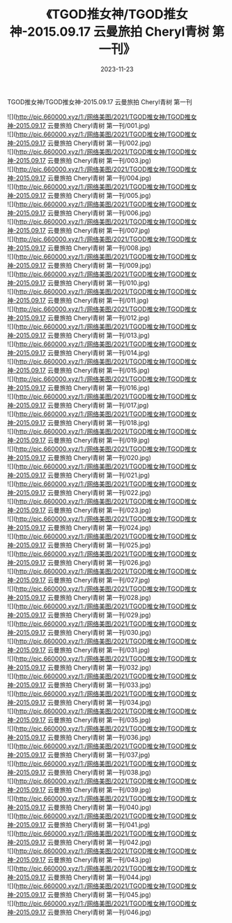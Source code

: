 ﻿---
layout: post
title:  《TGOD推女神/TGOD推女神-2015.09.17 云曼旅拍 Cheryl青树 第一刊》
date:   2023-11-23
img: http://pic.660000.xyz/1:/网络美图/2021/TGOD推女神/TGOD推女神-2015.09.17 云曼旅拍 Cheryl青树 第一刊/000.jpg
categories: [美女, 清纯, 唯美]
---

TGOD推女神/TGOD推女神-2015.09.17 云曼旅拍 Cheryl青树 第一刊

 ![](http://pic.660000.xyz/1:/网络美图/2021/TGOD推女神/TGOD推女神-2015.09.17 云曼旅拍 Cheryl青树 第一刊/001.jpg) <br>![](http://pic.660000.xyz/1:/网络美图/2021/TGOD推女神/TGOD推女神-2015.09.17 云曼旅拍 Cheryl青树 第一刊/002.jpg) <br>![](http://pic.660000.xyz/1:/网络美图/2021/TGOD推女神/TGOD推女神-2015.09.17 云曼旅拍 Cheryl青树 第一刊/003.jpg) <br>![](http://pic.660000.xyz/1:/网络美图/2021/TGOD推女神/TGOD推女神-2015.09.17 云曼旅拍 Cheryl青树 第一刊/004.jpg) <br>![](http://pic.660000.xyz/1:/网络美图/2021/TGOD推女神/TGOD推女神-2015.09.17 云曼旅拍 Cheryl青树 第一刊/005.jpg) <br>![](http://pic.660000.xyz/1:/网络美图/2021/TGOD推女神/TGOD推女神-2015.09.17 云曼旅拍 Cheryl青树 第一刊/006.jpg) <br>![](http://pic.660000.xyz/1:/网络美图/2021/TGOD推女神/TGOD推女神-2015.09.17 云曼旅拍 Cheryl青树 第一刊/007.jpg) <br>![](http://pic.660000.xyz/1:/网络美图/2021/TGOD推女神/TGOD推女神-2015.09.17 云曼旅拍 Cheryl青树 第一刊/008.jpg) <br>![](http://pic.660000.xyz/1:/网络美图/2021/TGOD推女神/TGOD推女神-2015.09.17 云曼旅拍 Cheryl青树 第一刊/009.jpg) <br>![](http://pic.660000.xyz/1:/网络美图/2021/TGOD推女神/TGOD推女神-2015.09.17 云曼旅拍 Cheryl青树 第一刊/010.jpg) <br>![](http://pic.660000.xyz/1:/网络美图/2021/TGOD推女神/TGOD推女神-2015.09.17 云曼旅拍 Cheryl青树 第一刊/011.jpg) <br>![](http://pic.660000.xyz/1:/网络美图/2021/TGOD推女神/TGOD推女神-2015.09.17 云曼旅拍 Cheryl青树 第一刊/012.jpg) <br>![](http://pic.660000.xyz/1:/网络美图/2021/TGOD推女神/TGOD推女神-2015.09.17 云曼旅拍 Cheryl青树 第一刊/013.jpg) <br>![](http://pic.660000.xyz/1:/网络美图/2021/TGOD推女神/TGOD推女神-2015.09.17 云曼旅拍 Cheryl青树 第一刊/014.jpg) <br>![](http://pic.660000.xyz/1:/网络美图/2021/TGOD推女神/TGOD推女神-2015.09.17 云曼旅拍 Cheryl青树 第一刊/015.jpg) <br>![](http://pic.660000.xyz/1:/网络美图/2021/TGOD推女神/TGOD推女神-2015.09.17 云曼旅拍 Cheryl青树 第一刊/016.jpg) <br>![](http://pic.660000.xyz/1:/网络美图/2021/TGOD推女神/TGOD推女神-2015.09.17 云曼旅拍 Cheryl青树 第一刊/017.jpg) <br>![](http://pic.660000.xyz/1:/网络美图/2021/TGOD推女神/TGOD推女神-2015.09.17 云曼旅拍 Cheryl青树 第一刊/018.jpg) <br>![](http://pic.660000.xyz/1:/网络美图/2021/TGOD推女神/TGOD推女神-2015.09.17 云曼旅拍 Cheryl青树 第一刊/019.jpg) <br>![](http://pic.660000.xyz/1:/网络美图/2021/TGOD推女神/TGOD推女神-2015.09.17 云曼旅拍 Cheryl青树 第一刊/020.jpg) <br>![](http://pic.660000.xyz/1:/网络美图/2021/TGOD推女神/TGOD推女神-2015.09.17 云曼旅拍 Cheryl青树 第一刊/021.jpg) <br>![](http://pic.660000.xyz/1:/网络美图/2021/TGOD推女神/TGOD推女神-2015.09.17 云曼旅拍 Cheryl青树 第一刊/022.jpg) <br>![](http://pic.660000.xyz/1:/网络美图/2021/TGOD推女神/TGOD推女神-2015.09.17 云曼旅拍 Cheryl青树 第一刊/023.jpg) <br>![](http://pic.660000.xyz/1:/网络美图/2021/TGOD推女神/TGOD推女神-2015.09.17 云曼旅拍 Cheryl青树 第一刊/024.jpg) <br>![](http://pic.660000.xyz/1:/网络美图/2021/TGOD推女神/TGOD推女神-2015.09.17 云曼旅拍 Cheryl青树 第一刊/025.jpg) <br>![](http://pic.660000.xyz/1:/网络美图/2021/TGOD推女神/TGOD推女神-2015.09.17 云曼旅拍 Cheryl青树 第一刊/026.jpg) <br>![](http://pic.660000.xyz/1:/网络美图/2021/TGOD推女神/TGOD推女神-2015.09.17 云曼旅拍 Cheryl青树 第一刊/027.jpg) <br>![](http://pic.660000.xyz/1:/网络美图/2021/TGOD推女神/TGOD推女神-2015.09.17 云曼旅拍 Cheryl青树 第一刊/028.jpg) <br>![](http://pic.660000.xyz/1:/网络美图/2021/TGOD推女神/TGOD推女神-2015.09.17 云曼旅拍 Cheryl青树 第一刊/029.jpg) <br>![](http://pic.660000.xyz/1:/网络美图/2021/TGOD推女神/TGOD推女神-2015.09.17 云曼旅拍 Cheryl青树 第一刊/030.jpg) <br>![](http://pic.660000.xyz/1:/网络美图/2021/TGOD推女神/TGOD推女神-2015.09.17 云曼旅拍 Cheryl青树 第一刊/031.jpg) <br>![](http://pic.660000.xyz/1:/网络美图/2021/TGOD推女神/TGOD推女神-2015.09.17 云曼旅拍 Cheryl青树 第一刊/032.jpg) <br>![](http://pic.660000.xyz/1:/网络美图/2021/TGOD推女神/TGOD推女神-2015.09.17 云曼旅拍 Cheryl青树 第一刊/033.jpg) <br>![](http://pic.660000.xyz/1:/网络美图/2021/TGOD推女神/TGOD推女神-2015.09.17 云曼旅拍 Cheryl青树 第一刊/034.jpg) <br>![](http://pic.660000.xyz/1:/网络美图/2021/TGOD推女神/TGOD推女神-2015.09.17 云曼旅拍 Cheryl青树 第一刊/035.jpg) <br>![](http://pic.660000.xyz/1:/网络美图/2021/TGOD推女神/TGOD推女神-2015.09.17 云曼旅拍 Cheryl青树 第一刊/036.jpg) <br>![](http://pic.660000.xyz/1:/网络美图/2021/TGOD推女神/TGOD推女神-2015.09.17 云曼旅拍 Cheryl青树 第一刊/037.jpg) <br>![](http://pic.660000.xyz/1:/网络美图/2021/TGOD推女神/TGOD推女神-2015.09.17 云曼旅拍 Cheryl青树 第一刊/038.jpg) <br>![](http://pic.660000.xyz/1:/网络美图/2021/TGOD推女神/TGOD推女神-2015.09.17 云曼旅拍 Cheryl青树 第一刊/039.jpg) <br>![](http://pic.660000.xyz/1:/网络美图/2021/TGOD推女神/TGOD推女神-2015.09.17 云曼旅拍 Cheryl青树 第一刊/040.jpg) <br>![](http://pic.660000.xyz/1:/网络美图/2021/TGOD推女神/TGOD推女神-2015.09.17 云曼旅拍 Cheryl青树 第一刊/041.jpg) <br>![](http://pic.660000.xyz/1:/网络美图/2021/TGOD推女神/TGOD推女神-2015.09.17 云曼旅拍 Cheryl青树 第一刊/042.jpg) <br>![](http://pic.660000.xyz/1:/网络美图/2021/TGOD推女神/TGOD推女神-2015.09.17 云曼旅拍 Cheryl青树 第一刊/043.jpg) <br>![](http://pic.660000.xyz/1:/网络美图/2021/TGOD推女神/TGOD推女神-2015.09.17 云曼旅拍 Cheryl青树 第一刊/044.jpg) <br>![](http://pic.660000.xyz/1:/网络美图/2021/TGOD推女神/TGOD推女神-2015.09.17 云曼旅拍 Cheryl青树 第一刊/045.jpg) <br>![](http://pic.660000.xyz/1:/网络美图/2021/TGOD推女神/TGOD推女神-2015.09.17 云曼旅拍 Cheryl青树 第一刊/046.jpg) <br>